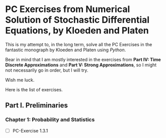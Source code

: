 # PC Exercises from Numerical Solution of Stochastic Differential Equations, by Kloeden and Platen

This is my attempt to, in the long term, solve all the PC Exercises in the fantastic monograph by Kloeden and Platen using *Python*.

Bear in mind that I am mostly interested in the exercises from **Part IV: Time Discrete Approximations** and **Part V: Strong Approximations**, so I might not necessarily go in order, but I will try.

Wish me luck.

Here is the list of exercises.

## Part I. Preliminaries

### Chapter 1: Probability and Statistics

- [ ] PC-Exercise 1.3.1
